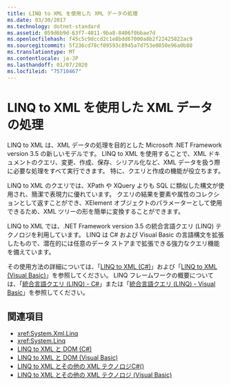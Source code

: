 ```yaml
---
title: LINQ to XML を使用した XML データの処理
ms.date: 03/30/2017
ms.technology: dotnet-standard
ms.assetid: 059d6b9d-63f7-4011-9ba8-8406f0bbae7d
ms.openlocfilehash: f45c5c9dccd2c1e8bdd67000a8b2f22425822ac9
ms.sourcegitcommit: 5f236cd78cf09593c8945a7d753e0850e96a0b80
ms.translationtype: MT
ms.contentlocale: ja-JP
ms.lasthandoff: 01/07/2020
ms.locfileid: "75710467"
---
```

# <a name="process-xml-data-using-linq-to-xml"></a>LINQ to XML を使用した XML データの処理
LINQ to XML は、XML データの処理を目的とした Microsoft .NET Framework version 3.5 の新しいモデルです。 LINQ to XML を使用することで、XML ドキュメントのクエリ、変更、作成、保存、シリアル化など、XML データを扱う際に必要な処理をすべて実行できます。 特に、クエリと作成の機能が役立ちます。  
  
 LINQ to XML のクエリでは、XPath や XQuery よりも SQL に類似した構文が使用され、簡潔で表現力に優れています。 クエリの結果を要素や属性のコレクションとして返すことができ、XElement オブジェクトのパラメーターとして使用できるため、XML ツリーの形を簡単に変換することができます。  
  
 LINQ to XML では、.NET Framework version 3.5 の統合言語クエリ (LINQ) テクノロジを利用しています。 LINQ は C# および Visual Basic の言語構文を拡張したもので、潜在的には任意のデータ ストアまで拡張できる強力なクエリ機能を備えています。  
  
 その使用方法の詳細については、「[LINQ to XML (C#)](../../../csharp/programming-guide/concepts/linq/linq-to-xml-overview.md)」および「[LINQ to XML (Visual Basic)](../../../visual-basic/programming-guide/concepts/linq/linq-to-xml.md)」を参照してください。 LINQ フレームワークの概要については、「[統合言語クエリ (LINQ) - C#](../../../csharp/programming-guide/concepts/linq/index.md)」または「[統合言語クエリ (LINQ) - Visual Basic](../../../visual-basic/programming-guide/concepts/linq/index.md)」を参照してください。  
  
## <a name="see-also"></a>関連項目

- <xref:System.Xml.Linq>
- <xref:System.Linq>
- [LINQ to XML と DOM (C#)](../../../csharp/programming-guide/concepts/linq/linq-to-xml-vs-dom.md)
- [LINQ to XML と DOM (Visual Basic)](../../../visual-basic/programming-guide/concepts/linq/linq-to-xml-vs-dom.md)
- [LINQ to XML とその他の XML テクノロジC#()](../../../csharp/programming-guide/concepts/linq/linq-to-xml-vs-other-xml-technologies.md)
- [LINQ to XML とその他の XML テクノロジ (Visual Basic)](../../../visual-basic/programming-guide/concepts/linq/linq-to-xml-vs-other-xml-technologies.md)
